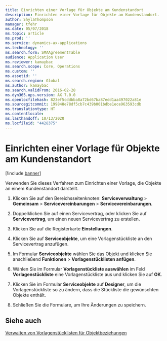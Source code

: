 ```yaml
---
title: Einrichten einer Vorlage für Objekte am Kundenstandort
description: Einrichten einer Vorlage für Objekte am Kundenstandort.
author: ShylaThompson
manager: tfehr
ms.date: 05/07/2018
ms.topic: article
ms.prod: ''
ms.service: dynamics-ax-applications
ms.technology: ''
ms.search.form: SMAAgreementTable
audience: Application User
ms.reviewer: kamaybac
ms.search.scope: Core, Operations
ms.custom: ''
ms.assetid: ''
ms.search.region: Global
ms.author: kamaybac
ms.search.validFrom: 2016-02-28
ms.dyn365.ops.version: AX 7.0.0
ms.openlocfilehash: 823ef5cddbba8a72bd67ba87edd1aa497022a81e
ms.sourcegitcommit: 199848e78df5cb7c439b001bdbe1ece963593cdb
ms.translationtype: HT
ms.contentlocale: 
ms.lasthandoff: 10/13/2020
ms.locfileid: "4428375"
---
```

# <a name="set-up-template-to-represent-objects-at-customer-site"></a>Einrichten einer Vorlage für Objekte am Kundenstandort 

[!include [banner](../includes/banner.md)]


Verwenden Sie dieses Verfahren zum Einrichten einer Vorlage, die Objekte an einem Kundenstandort darstellt.

1.  Klicken Sie auf den Bereichsseitenknoten: **Serviceverwaltung** \> **Gemeinsam** \> **Servicevereinbarungen** \> **Servicevereinbarungen**.

2.  Doppelklicken Sie auf einen Servicevertrag, oder klicken Sie auf **Servicevertrag**, um einen neuen Servicevertrag zu erstellen.

3.  Klicken Sie auf die Registerkarte **Einstellungen**.

4.  Klicken Sie auf **Serviceobjekte**, um eine Vorlagenstückliste an den Servicevertrag anzufügen.

5.  Im Formular **Serviceobjekte** wählen Sie das Objekt und klicken Sie anschließend **Funktionen** \> **Vorlagenstücklisten anfügen**.

6.  Wählen Sie im Formular **Vorlagenstückliste auswählen** im Feld **Vorlagenstückliste** eine Vorlagenstückliste aus und klicken Sie auf **OK**.

7.  Klicken Sie im Formular **Serviceobjekte** auf **Designer**, um die Vorlagenstückliste so zu ändern, dass die Stückliste die gewünschten Objekte enthält.

8.  Schließen Sie die Formulare, um Ihre Änderungen zu speichern.

## <a name="see-also"></a>Siehe auch

[Verwalten von Vorlagenstücklisten für Objektbeziehungen](manage-template-boms-on-object-relations.md)

  


